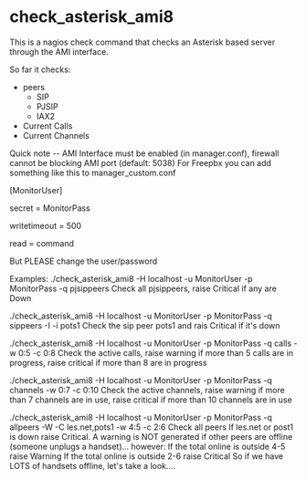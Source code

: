 # check_asterisk_ami8

This is a nagios check command that checks an Asterisk based server through the AMI interface.

So far it checks:
  - peers
    - SIP
    - PJSIP
    - IAX2
  - Current Calls
  - Current Channels

Quick note --
 AMI Interface must be enabled (in manager.conf), firewall cannot be blocking AMI port (default: 5038)
 For Freepbx you can add something like this to manager_custom.conf

[MonitorUser]

secret = MonitorPass

writetimeout = 500

read = command

But PLEASE change the user/password

Examples:
 ./check_asterisk_ami8 -H localhost -u MonitorUser -p MonitorPass -q pjsippeers
   Check all pjsippeers, raise Critical if any are Down

 ./check_asterisk_ami8 -H localhost -u MonitorUser -p MonitorPass -q sippeers -I -i pots1
   Check the sip peer pots1 and rais Critical if it's down

 ./check_asterisk_ami8 -H localhost -u MonitorUser -p MonitorPass -q calls -w 0:5 -c 0:8
   Check the active calls, raise warning if more than 5 calls are in progress, raise critical if more than 8 are in progress

 ./check_asterisk_ami8 -H localhost -u MonitorUser -p MonitorPass -q channels -w 0:7 -c 0:10
   Check the active channels, raise warning if more than 7 channels are in use, raise critical if more than 10 channels are in use

 ./check_asterisk_ami8 -H localhost -u MonitorUser -p MonitorPass -q allpeers -W -C les.net,pots1 -w 4:5 -c 2:6
   Check all peers
   If les.net or post1 is down raise Critical.
   A warning is NOT generated if other peers are offline (someone unplugs a handset)... however:
      If the total online is outside 4-5 raise Warning
       If the total online is outside 2-6 raise Critical
   So if we have LOTS of handsets offline, let's take a look.... 
